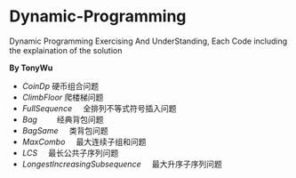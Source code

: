 # Dynamic-Programming
Dynamic Programming Exercising And UnderStanding, Each Code including the explaination of the solution 

**By TonyWu**
* *CoinDp*         硬币组合问题
* *ClimbFloor*     爬楼梯问题
* *FullSequence*     全排列不等式符号插入问题
* *Bag*         经典背包问题
* *BagSame*     类背包问题
* *MaxCombo*     最大连续子组和问题
* *LCS*     最长公共子序列问题
* *LongestIncreasingSubsequence*     最大升序子序列问题

